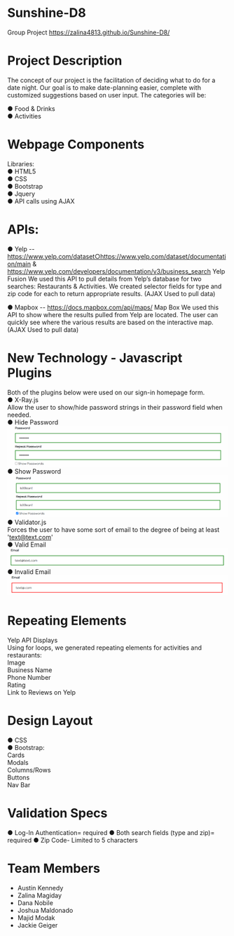 # Sunshine-D8


Group Project
https://zalina4813.github.io/Sunshine-D8/

# Project Description 
The concept of our project is the facilitation of deciding what to do for a date night. Our goal is to make date-planning easier, complete with customized suggestions based on user input. The categories will be:

● Food & Drinks <br>
● Activities

# Webpage Components
Libraries​: <br>
● HTML5 <br>
● CSS <br>
● Bootstrap <br>
● Jquery <br>
● API calls using AJAX

# APIs:

● Yelp -- https://www.yelp.com/dataset○https://www.yelp.com/dataset/documentation/main & https://www.yelp.com/developers/documentation/v3/business_search
Yelp Fusion
We used this API to pull details from Yelp’s database for two searches: Restaurants & Activities. 
We created selector fields for type and zip code for each to return appropriate results.
(AJAX Used to pull data) 

● Mapbox -- https://docs.mapbox.com/api/maps/
Map Box
We used this API to show where the results pulled from Yelp are located. The user can quickly see where the various results are based on the interactive map. 
(AJAX Used to pull data)

# New Technology - Javascript Plugins
Both of the plugins below were used on our sign-in homepage form. <br>
● X-Ray.js <br>
Allow the user to show/hide password strings in their password field when needed. <br>
  ● Hide Password <br>
  ![](SunshineD8_SS/HidingPass.png)
  ● Show Password <br>
  ![](SunshineD8_SS/ShowingPass.png)
● Validator.js <br>
Forces the user to have some sort of email to the degree of being at least 'text@text.com' <br>
  ● Valid Email <br>
  ![](SunshineD8_SS/ValidEmail.png)
  ● Invalid Email <br>
  ![](SunshineD8_SS/InvalidEmail.png)


# Repeating Elements
Yelp API Displays <br>
Using for loops, we generated repeating elements for activities and restaurants: <br>
Image <br>
Business Name <br>
Phone Number <br>
Rating <br>
Link to Reviews on Yelp

# Design Layout
● CSS <br>
● Bootstrap: <br>
    Cards <br>
    Modals <br>
    Columns/Rows <br>
    Buttons <br>
    Nav Bar 

# Validation Specs
● Log-In Authentication= required 
● Both search fields (type and zip)= required
● Zip Code- Limited to 5 characters

# Team Members 
* Austin Kennedy 
* Zalina Magiday
* Dana Nobile 
* Joshua Maldonado
* Majid Modak
* Jackie Geiger 
